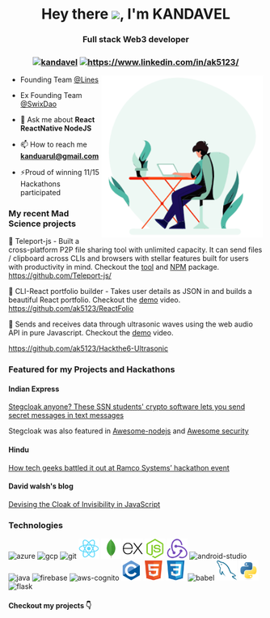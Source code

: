 <h1 align="center">Hey there <img src="https://media.giphy.com/media/hvRJCLFzcasrR4ia7z/giphy.gif" width="35px" />, I'm KANDAVEL</h1>
<h3 align="center">Full stack Web3 developer </h3>
<h3 align="center">
<a href="https://kandavel.surge.sh" target="blank"><img align="center" src="https://mir-s3-cdn-cf.behance.net/projects/404/aa8a2b94014737.Y3JvcCwzMzY2LDI2MzMsMCww.png" alt="kandavel" height="50" width="50" /></a>
<a href="https://www.linkedin.com/in/ak5123" target="blank"><img align="center" src="https://cdn.jsdelivr.net/npm/simple-icons@3.0.1/icons/linkedin.svg" alt="https://www.linkedin.com/in/ak5123/" height="50" width="50" /></a>
</h3>

<img align="right" alt="GIF" src="https://github.com/AK5123/AK5123/blob/master/animation_300_kf8qq65w.gif?raw=true" width="320" height="320" />

- Founding Team [@Lines](https://www.linkedin.com/company/bylines/)

- Ex Founding Team [@SwixDao](https://twitter.com/SwixDAO)

- 💬 Ask me about **React  ReactNative  NodeJS**

- 📫 How to reach me **kanduarul@gmail.com**

- ⚡Proud of winning 11/15 Hackathons participated

### My recent Mad Science projects

🚀 Teleport-js - Built a cross-platform P2P file sharing tool with unlimited capacity. It can send files / clipboard across CLIs and browsers with stellar features built for users with productivity in mind. Checkout the [tool](https://teleporter.surge.sh) and [NPM](https://github.com/Teleport-js/teleport) package. 
https://github.com/Teleport-js/

🚀 CLI-React portfolio builder - Takes user details as JSON in and builds a beautiful React portfolio. Checkout the [demo](https://youtu.be/O7GDJ7d8MF0) video. 
https://github.com/ak5123/ReactFolio

🚀 Sends and receives data through  ultrasonic waves using the web audio API in pure Javascript. Checkout the [demo](https://res.cloudinary.com/dqmbs2chk/video/upload/v1598886336/demo_obb9eg.mp4) video.

https://github.com/ak5123/Hackthe6-Ultrasonic


### Featured for my Projects and Hackathons


#### Indian Express

[Stegcloak anyone? These SSN students' crypto software lets you send secret messages in text messages
](https://www.edexlive.com/happening/2020/jun/30/stegcloak-anyone-these-ssn-students-crypto-software-lets-you-send-secret-messages-in-text-messages-12968.html)

Stegcloak was also featured in [Awesome-nodejs](https://github.com/sindresorhus/awesome-nodejs) and [Awesome security](https://github.com/sbilly/awesome-security)

#### Hindu 

[How tech geeks battled it out at Ramco Systems’ hackathon event
](https://www.thehindu.com/sci-tech/technology/thinking-in-java/article30494245.ece)

#### David walsh's blog
[Devising the Cloak of Invisibility in JavaScript
](https://davidwalsh.name/javascript-steganography)


<!-- BLOG-POST-LIST:END -->



### Technologies
<p align="left"> 
<img src="https://www.vectorlogo.zone/logos/microsoft_azure/microsoft_azure-icon.svg" alt="azure" width="40" height="40"/>
<img src="https://www.vectorlogo.zone/logos/google_cloud/google_cloud-icon.svg" alt="gcp" width="40" height="40"/> 
<img src="https://www.vectorlogo.zone/logos/git-scm/git-scm-icon.svg" alt="git" width="40" height="40"/>
<img src="https://raw.githubusercontent.com/devicons/devicon/master/icons/react/react-original.svg" alt="reactjs" width="40" height="40"/> 
<img src="https://raw.githubusercontent.com/devicons/devicon/master/icons/mongodb/mongodb-original.svg" alt="mongodb" width="40" height="40"/> 
<img src="https://raw.githubusercontent.com/devicons/devicon/master/icons/express/express-original.svg" alt="express" width="40" height="40"/> 
<img src="https://raw.githubusercontent.com/devicons/devicon/master/icons/nodejs/nodejs-original.svg" alt="nodejs" width="40" height="40"/> 
<img src="https://raw.githubusercontent.com/devicons/devicon/master/icons/redux/redux-original.svg" alt="redux" width="40" height="40"/> 
<img src="https://www.freepnglogos.com/uploads/android-logo-png/android-logo-android-studio-appjoy-25.png" alt="android-studio" width="40" height="40"/> 
<img src="https://seeklogo.com/images/J/java-logo-7F8B35BAB3-seeklogo.com.png" alt="java" width="40" height="40"/> 
<img src="https://www.vectorlogo.zone/logos/firebase/firebase-icon.svg" alt="firebase" width="40" height="40"/> 
<img src="https://brandslogos.com/wp-content/uploads/images/large/aws-cognito-logo.png" alt="aws-cognito" width="40" height="40"/> 
<img src="https://raw.githubusercontent.com/devicons/devicon/master/icons/c/c-original.svg" alt="c" width="40" height="40"/> 
<img src="https://raw.githubusercontent.com/devicons/devicon/master/icons/html5/html5-original.svg" alt="mongodb" width="40" height="40"/>   
<img src="https://raw.githubusercontent.com/devicons/devicon/master/icons/css3/css3-original.svg" alt="css" width="40" height="40"/>
<img src="https://www.vectorlogo.zone/logos/babeljs/babeljs-icon.svg" alt="babel" width="40" height="40"/> 
<img src="https://raw.githubusercontent.com/devicons/devicon/master/icons/mysql/mysql-original.svg" alt="mysql" width="40" height="40"/> 
<img src="https://raw.githubusercontent.com/devicons/devicon/master/icons/python/python-original.svg" alt="python" width="40" height="40"/> 
<img src="https://www.vectorlogo.zone/logos/pocoo_flask/pocoo_flask-icon.svg" alt="flask" width="40" height="40"/>


</p><p align="center">


#### Checkout my projects 👇

<!--
**AK5123/AK5123** is a ✨ _special_ ✨ repository because its `README.md` (this file) appears on your GitHub profile.
Here are some ideas to get you started:

- 🔭 I’m currently working on ...
- 🌱 I’m currently learning ...
- 👯 I’m looking to collaborate on ...
- 🤔 I’m looking for help with ...
- 💬 Ask me about ...
- 📫 How to reach me: ...
- 😄 Pronouns: ...
- ⚡ Fun fact: ...
--> 
